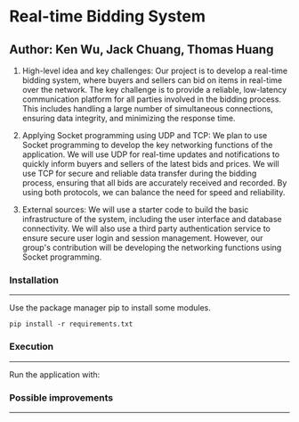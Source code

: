 # Real-time Bidding System

## Author: Ken Wu, Jack Chuang, Thomas Huang

1. High-level idea and key challenges: Our project is to develop a real-time bidding system, where buyers and sellers can bid on items in real-time over the network. The key challenge is to provide a reliable, low-latency communication platform for all parties involved in the bidding process. This includes handling a large number of simultaneous connections, ensuring data integrity, and minimizing the response time.

2. Applying Socket programming using UDP and TCP: We plan to use Socket programming to develop the key networking functions of the application. We will use UDP for real-time updates and notifications to quickly inform buyers and sellers of the latest bids and prices. We will use TCP for secure and reliable data transfer during the bidding process, ensuring that all bids are accurately received and recorded. By using both protocols, we can balance the need for speed and reliability.

3. External sources: We will use a starter code to build the basic infrastructure of the system, including the user interface and database connectivity. We will also use a third party authentication service to ensure secure user login and session management. However, our group's contribution will be developing the networking functions using Socket programming.

### Installation
---
Use the package manager pip to install some modules.

```shell
pip install -r requirements.txt
```

### Execution
---
Run the application with:


### Possible improvements
---



